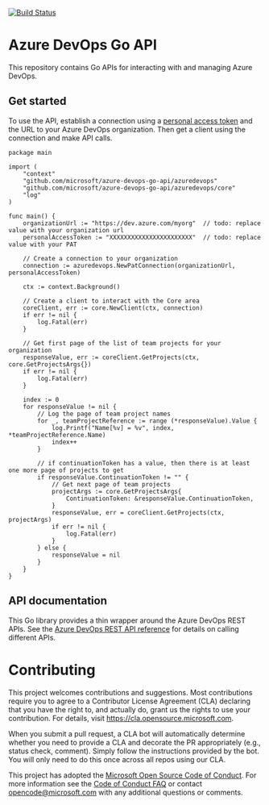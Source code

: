 [![Build Status](https://dev.azure.com/mseng/vsts-cli/_apis/build/status/microsoft.azure-devops-go-api?branchName=dev)](https://dev.azure.com/mseng/vsts-cli/_build/latest?definitionId=9110&branchName=dev)
# Azure DevOps Go API
This repository contains Go APIs for interacting with and managing Azure DevOps.

## Get started
To use the API, establish a connection using a [personal access token](https://docs.microsoft.com/azure/devops/organizations/accounts/use-personal-access-tokens-to-authenticate?view=azure-devops) and the URL to your Azure DevOps organization. Then get a client using the connection and make API calls.

```
package main

import (
	"context"
	"github.com/microsoft/azure-devops-go-api/azuredevops"
	"github.com/microsoft/azure-devops-go-api/azuredevops/core"
	"log"
)

func main() {
	organizationUrl := "https://dev.azure.com/myorg"  // todo: replace value with your organization url
	personalAccessToken := "XXXXXXXXXXXXXXXXXXXXXXX"  // todo: replace value with your PAT

	// Create a connection to your organization
	connection := azuredevops.NewPatConnection(organizationUrl, personalAccessToken)

	ctx := context.Background()

	// Create a client to interact with the Core area
	coreClient, err := core.NewClient(ctx, connection)
	if err != nil {
		log.Fatal(err)
	}

	// Get first page of the list of team projects for your organization
	responseValue, err := coreClient.GetProjects(ctx, core.GetProjectsArgs{})
	if err != nil {
		log.Fatal(err)
	}

	index := 0
	for responseValue != nil {
		// Log the page of team project names
		for _, teamProjectReference := range (*responseValue).Value {
			log.Printf("Name[%v] = %v", index, *teamProjectReference.Name)
			index++
		}

		// if continuationToken has a value, then there is at least one more page of projects to get
		if responseValue.ContinuationToken != "" {
			// Get next page of team projects
			projectArgs := core.GetProjectsArgs{
				ContinuationToken: &responseValue.ContinuationToken,
			}
			responseValue, err = coreClient.GetProjects(ctx, projectArgs)
			if err != nil {
				log.Fatal(err)
			}
		} else {
			responseValue = nil
		}
	}
}
```

## API documentation

This Go library provides a thin wrapper around the Azure DevOps REST APIs. See the [Azure DevOps REST API reference](https://docs.microsoft.com/en-us/rest/api/azure/devops/?view=azure-devops-rest-5.1) for details on calling different APIs.


# Contributing

This project welcomes contributions and suggestions.  Most contributions require you to agree to a
Contributor License Agreement (CLA) declaring that you have the right to, and actually do, grant us
the rights to use your contribution. For details, visit https://cla.opensource.microsoft.com.

When you submit a pull request, a CLA bot will automatically determine whether you need to provide
a CLA and decorate the PR appropriately (e.g., status check, comment). Simply follow the instructions
provided by the bot. You will only need to do this once across all repos using our CLA.

This project has adopted the [Microsoft Open Source Code of Conduct](https://opensource.microsoft.com/codeofconduct/).
For more information see the [Code of Conduct FAQ](https://opensource.microsoft.com/codeofconduct/faq/) or
contact [opencode@microsoft.com](mailto:opencode@microsoft.com) with any additional questions or comments.
